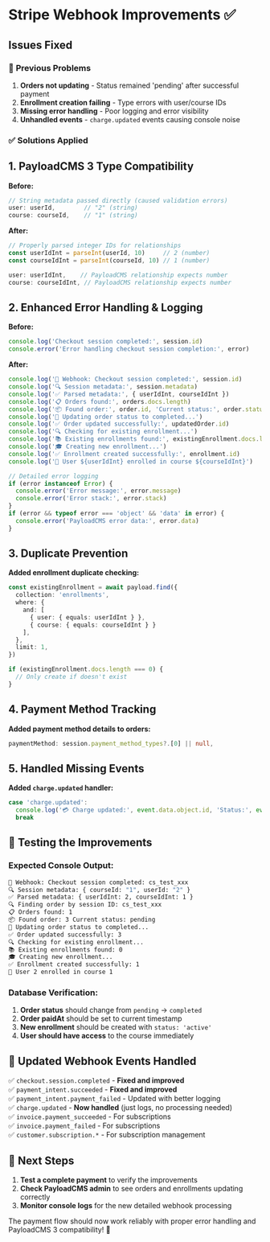 # Stripe Webhook Improvements ✅

## Issues Fixed

### 🐛 **Previous Problems**
1. **Orders not updating** - Status remained 'pending' after successful payment
2. **Enrollment creation failing** - Type errors with user/course IDs  
3. **Missing error handling** - Poor logging and error visibility
4. **Unhandled events** - `charge.updated` events causing console noise

### ✅ **Solutions Applied**

## 1. **PayloadCMS 3 Type Compatibility**

**Before:**
```typescript
// String metadata passed directly (caused validation errors)
user: userId,        // "2" (string)
course: courseId,    // "1" (string)
```

**After:**
```typescript
// Properly parsed integer IDs for relationships
const userIdInt = parseInt(userId, 10)     // 2 (number)
const courseIdInt = parseInt(courseId, 10) // 1 (number)

user: userIdInt,    // PayloadCMS relationship expects number
course: courseIdInt, // PayloadCMS relationship expects number  
```

## 2. **Enhanced Error Handling & Logging**

**Before:**
```typescript
console.log('Checkout session completed:', session.id)
console.error('Error handling checkout session completion:', error)
```

**After:**
```typescript
console.log('🔔 Webhook: Checkout session completed:', session.id)
console.log('🔍 Session metadata:', session.metadata)
console.log('✅ Parsed metadata:', { userIdInt, courseIdInt })
console.log('📋 Orders found:', orders.docs.length)
console.log('📦 Found order:', order.id, 'Current status:', order.status)
console.log('🔄 Updating order status to completed...')
console.log('✅ Order updated successfully:', updatedOrder.id)
console.log('🔍 Checking for existing enrollment...')
console.log('📚 Existing enrollments found:', existingEnrollment.docs.length)
console.log('🎓 Creating new enrollment...')
console.log('✅ Enrollment created successfully:', enrollment.id)
console.log('🎉 User ${userIdInt} enrolled in course ${courseIdInt}')

// Detailed error logging
if (error instanceof Error) {
  console.error('Error message:', error.message)
  console.error('Error stack:', error.stack)
}
if (error && typeof error === 'object' && 'data' in error) {
  console.error('PayloadCMS error data:', error.data)
}
```

## 3. **Duplicate Prevention**

**Added enrollment duplicate checking:**
```typescript
const existingEnrollment = await payload.find({
  collection: 'enrollments',
  where: {
    and: [
      { user: { equals: userIdInt } }, 
      { course: { equals: courseIdInt } }
    ],
  },
  limit: 1,
})

if (existingEnrollment.docs.length === 0) {
  // Only create if doesn't exist
}
```

## 4. **Payment Method Tracking**

**Added payment method details to orders:**
```typescript
paymentMethod: session.payment_method_types?.[0] || null,
```

## 5. **Handled Missing Events**

**Added `charge.updated` handler:**
```typescript
case 'charge.updated':
  console.log('💳 Charge updated:', event.data.object.id, 'Status:', event.data.object.status)
  break
```

## 🧪 **Testing the Improvements**

### Expected Console Output:
```bash
🔔 Webhook: Checkout session completed: cs_test_xxx
🔍 Session metadata: { courseId: "1", userId: "2" }
✅ Parsed metadata: { userIdInt: 2, courseIdInt: 1 }
🔍 Finding order by session ID: cs_test_xxx
📋 Orders found: 1
📦 Found order: 3 Current status: pending
🔄 Updating order status to completed...
✅ Order updated successfully: 3
🔍 Checking for existing enrollment...
📚 Existing enrollments found: 0
🎓 Creating new enrollment...
✅ Enrollment created successfully: 1
🎉 User 2 enrolled in course 1
```

### Database Verification:
1. **Order status** should change from `pending` → `completed`
2. **Order paidAt** should be set to current timestamp  
3. **New enrollment** should be created with `status: 'active'`
4. **User should have access** to the course immediately

## 🔄 **Updated Webhook Events Handled**

✅ `checkout.session.completed` - **Fixed and improved**  
✅ `payment_intent.succeeded` - **Fixed and improved**  
✅ `payment_intent.payment_failed` - Updated with better logging  
✅ `charge.updated` - **Now handled** (just logs, no processing needed)  
✅ `invoice.payment_succeeded` - For subscriptions  
✅ `invoice.payment_failed` - For subscriptions  
✅ `customer.subscription.*` - For subscription management  

## 🚀 **Next Steps**

1. **Test a complete payment** to verify the improvements
2. **Check PayloadCMS admin** to see orders and enrollments updating correctly
3. **Monitor console logs** for the new detailed webhook processing

The payment flow should now work reliably with proper error handling and PayloadCMS 3 compatibility! 🎉 